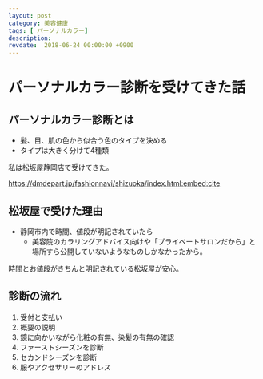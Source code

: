 ```yaml
---
layout: post
category: 美容健康
tags: [ パーソナルカラー]
description:
revdate:  2018-06-24 00:00:00 +0900
---
```

# パーソナルカラー診断を受けてきた話



## パーソナルカラー診断とは

- 髪、目、肌の色から似合う色のタイプを決める
- タイプは大きく分けて4種類

私は松坂屋静岡店で受けてきた。

https://dmdepart.jp/fashionnavi/shizuoka/index.html:embed:cite


## 松坂屋で受けた理由
- 静岡市内で時間、値段が明記されていたら
  - 美容院のカラリングアドバイス向けや「プライベートサロンだから」と場所すら公開していないようなものしかなかったから。

時間とお値段がきちんと明記されている松坂屋が安心。

## 診断の流れ

1. 受付と支払い
2. 概要の説明
3. 鏡に向かいながら化粧の有無、染髪の有無の確認
4. ファーストシーズンを診断
5. セカンドシーズンを診断
6. 服やアクセサリーのアドレス